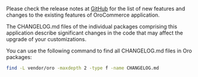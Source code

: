 Please check the release notes at [GitHub](https://github.com/oroinc/orocommerce-application/releases) for the list of new features and changes to the existing features of OroCommerce application.

The CHANGELOG.md files of the individual packages comprising this application describe significant changes in the code that may affect the upgrade of your customizations.

You can use the following command to find all CHANGELOG.md files in Oro packages:
```bash
find -L vendor/oro -maxdepth 2 -type f -name CHANGELOG.md
```

